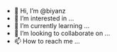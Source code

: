 - 👋 Hi, I’m @biyanz
- 👀 I’m interested in ...
- 🌱 I’m currently learning ...
- 💞️ I’m looking to collaborate on ...
- 📫 How to reach me ...

<!---
biyanz/biyanz is a ✨ special ✨ repository because its `README.md` (this file) appears on your GitHub profile.
You can click the Preview link to take a look at your changes.
--->
